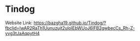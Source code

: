 # Tindog
Website Link: https://bazgha19.github.io/Tindog/?fbclid=IwAR2RaTh1Uunuzujt2uloIEbWUoJ6IFB2gwbecCs_Rh-Z-yvg3tJaAqpytH4
